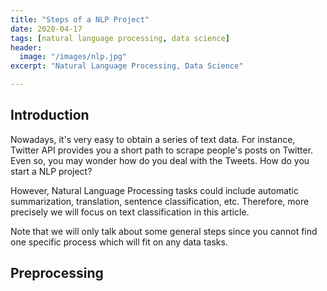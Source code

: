 ```yaml
---
title: "Steps of a NLP Project"
date: 2020-04-17
tags: [natural language processing, data science]
header:
  image: "/images/nlp.jpg"
excerpt: "Natural Language Processing, Data Science"

---
```


## Introduction

Nowadays, it's very easy to obtain a series of text data. For instance, Twitter API provides you a short path to scrape people's posts on Twitter. Even so, you may wonder how do you deal with the Tweets. How do you start a NLP project?

However, Natural Language Processing tasks could include automatic summarization, translation, sentence classification, etc. Therefore, more precisely we will focus on text classification in this article. 

Note that we will only talk about some general steps since you cannot find one specific process which will fit on any data tasks.

## Preprocessing